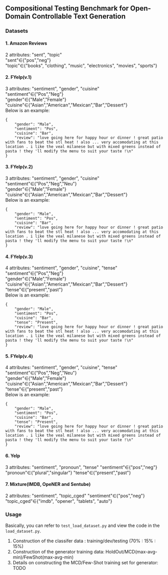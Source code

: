 ## Compositional Testing Benchmark for Open-Domain Controllable Text Generation
### Datasets
#### 1. Amazon Reviews
2 attributes: "sent", "topic"  
"sent"$\in${"pos","neg"}  
"topic"$\in${"books", "clothing", "music", "electronics", "movies", "sports"}

#### 2. FYelp(v.1)
3 attributes: "sentiment", "gender", "cuisine"  
"sentiment"$\in${"Pos","Neg"}  
"gender"$\in${"Male","Female"}  
"cuisine"$\in${"Asian","American","Mexican","Bar","Dessert"}  
Below is an example:
```
{
    "gender": "Male",
    "sentiment": "Pos",
    "cuisine": "Bar",
    "review": "love going here for happy hour or dinner ! great patio with fans to beat the stl heat ! also ... very accomodating at this location . i like the veal milanese but with mixed greens instead of pasta ! they 'll modify the menu to suit your taste !\n"
}
```
#### 3. FYelp(v.2)
3 attributes: "sentiment", "gender", "cuisine"  
"sentiment"$\in${"Pos","Neg","Neu"}  
"gender"$\in${"Male","Female"}  
"cuisine"$\in${"Asian","American","Mexican","Bar","Dessert"}  
Below is an example:
```
{
    "gender": "Male",
    "sentiment": "Pos",
    "cuisine": "Bar",
    "review": "love going here for happy hour or dinner ! great patio with fans to beat the stl heat ! also ... very accomodating at this location . i like the veal milanese but with mixed greens instead of pasta ! they 'll modify the menu to suit your taste !\n"
}
```
#### 4. FYelp(v.3)
4 attributes: "sentiment", "gender", "cuisine", "tense"  
"sentiment"$\in${"Pos","Neg"}  
"gender"$\in${"Male","Female"}  
"cuisine"$\in${"Asian","American","Mexican","Bar","Dessert"}  
"tense"$\in${"present","past"}  
Below is an example:
```
{
    "gender": "Male",
    "sentiment": "Pos",
    "cuisine": "Bar",
    "tense": "Present",
    "review": "love going here for happy hour or dinner ! great patio with fans to beat the stl heat ! also ... very accomodating at this location . i like the veal milanese but with mixed greens instead of pasta ! they 'll modify the menu to suit your taste !\n"
}
```
#### 5. FYelp(v.4)
4 attributes: "sentiment", "gender", "cuisine", "tense"  
"sentiment"$\in${"Pos","Neg","Neu"}  
"gender"$\in${"Male","Female"}  
"cuisine"$\in${"Asian","American","Mexican","Bar","Dessert"}  
"tense"$\in${"present","past"}  
Below is an example:
```
{
    "gender": "Male",
    "sentiment": "Pos",
    "cuisine": "Bar",
    "tense": "Present",
    "review": "love going here for happy hour or dinner ! great patio with fans to beat the stl heat ! also ... very accomodating at this location . i like the veal milanese but with mixed greens instead of pasta ! they 'll modify the menu to suit your taste !\n"
}
```
#### 6. Yelp
3 attributes: "sentiment", "pronoun", "tense" 
"sentiment"$\in${"pos","neg"}  
"pronoun"$\in${"plural","singular"}
"tense"$\in${"present","past"}

#### 7. Mixture(IMDB, OpeNER and Sentube)
2 attributes: "sentiment", "topic_cged" 
"sentiment"$\in${"pos","neg"}  
"topic_cged"$\in${"imdb", "opener", "tablets", "auto"}

### Usage
Basically, you can refer to `test_load_dataset.py` and view the code in the `load_dataset.py`.  
1. Construction of the classifer data : training/dev/testing (70% : 15% : 15%)
2. Construction of the generator training data: HoldOut/MCD(max-avg-min)/FewShot(max-avg-min)
3. Details on constructing the MCD/Few-Shot training set for generator:  
TODO

